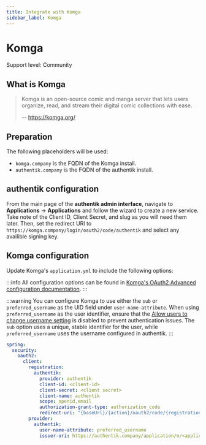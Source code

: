 ```yaml
---
title: Integrate with Komga
sidebar_label: Komga
---
```


# Komga

<span class="badge badge--secondary">Support level: Community</span>

## What is Komga

> Komga is an open-source comic and manga server that lets users organize, read, and stream their digital comic collections with ease.
>
> -- https://komga.org/

## Preparation

The following placeholders will be used:

- `komga.company` is the FQDN of the Komga install.
- `authentik.company` is the FQDN of the authentik install.

## authentik configuration

From the main page of the **authentik admin interface**, navigate to **Applications** -> **Applications** and follow the wizard to create a new service. Take note of the Client ID, Client Secret, and slug as you will need them later. Then, set the redirect URI to `https://komga.company/login/oauth2/code/authentik` and select any availible signing key.

## Komga configuration

Update Komga's `application.yml` to include the following options:

:::info
All configuration options can be found in [Komga's OAuth2 Advanced configuration documentation](https://komga.org/docs/installation/oauth2/#advanced-configuration).
:::

:::warning
You can configure Komga to use either the `sub` or `preferred_username` as the UID field under `user-name-attribute`. When using `preferred_username` as the user identifier, ensure that the [Allow users to change username setting](https://docs.goauthentik.io/docs/sys-mgmt/settings#allow-users-to-change-username) is disabled to prevent authentication issues. The `sub` option uses a unique, stable identifier for the user, while `preferred_username` uses the username configured in authentik.
:::

```yml
spring:
  security:
    oauth2:
      client:
        registration:
          authentik:
            provider: authentik
            client-id: <client-id>
            client-secret: <client secret>
            client-name: authentik
            scope: openid,email
            authorization-grant-type: authorization_code
            redirect-uri: "{baseUrl}/{action}/oauth2/code/{registrationId}"
        provider:
          authentik:
            user-name-attribute: preferred_username
            issuer-uri: https://authentik.company/application/o/<application slug>/
```

